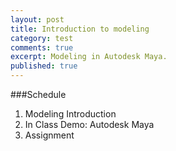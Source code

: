 ```yaml
---
layout: post
title: Introduction to modeling
category: test
comments: true
excerpt: Modeling in Autodesk Maya.
published: true
---
```



###Schedule

1. Modeling Introduction
5. In Class Demo: Autodesk Maya
6. Assignment
